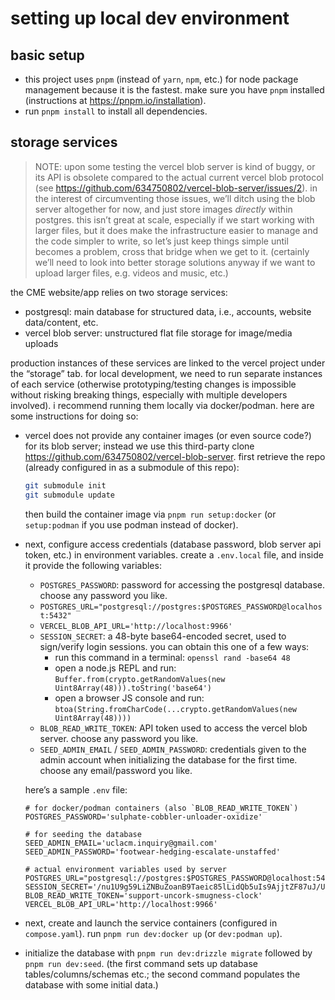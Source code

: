 # setting up local dev environment

## basic setup

- this project uses `pnpm` (instead of `yarn`, `npm`, etc.) for node package management because it is the fastest. make sure you have `pnpm` installed (instructions at <https://pnpm.io/installation>).
- run `pnpm install` to install all dependencies.

## storage services

> NOTE: upon some testing the vercel blob server is kind of buggy, or its API is obsolete compared to the actual current vercel blob protocol (see <https://github.com/634750802/vercel-blob-server/issues/2>). in the interest of circumventing those issues, we’ll ditch using the blob server altogether for now, and just store images _directly_ within postgres. this isn’t great at scale, especially if we start working with larger files, but it does make the infrastructure easier to manage and the code simpler to write, so let’s just keep things simple until becomes a problem, cross that bridge when we get to it. (certainly we’ll need to look into better storage solutions anyway if we want to upload larger files, e.g. videos and music, etc.)

the CME website/app relies on two storage services:

- postgresql: main database for structured data, i.e., accounts, website data/content, etc.
- vercel blob server: unstructured flat file storage for image/media uploads

production instances of these services are linked to the vercel project under the “storage” tab. for local development, we need to run separate instances of each service (otherwise prototyping/testing changes is impossible without risking breaking things, especially with multiple developers involved). i recommend running them locally via docker/podman. here are some instructions for doing so:

- vercel does not provide any container images (or even source code?) for its blob server; instead we use this third-party clone <https://github.com/634750802/vercel-blob-server>. first retrieve the repo (already configured in as a submodule of this repo):

  ```sh
  git submodule init
  git submodule update
  ```

  then build the container image via `pnpm run setup:docker` (or `setup:podman` if you use podman instead of docker).

- next, configure access credentials (database password, blob server api token, etc.) in environment variables. create a `.env.local` file, and inside it provide the following variables:

  - `POSTGRES_PASSWORD`: password for accessing the postgresql database. choose any password you like.
  - `POSTGRES_URL="postgresql://postgres:$POSTGRES_PASSWORD@localhost:5432"`
  - `VERCEL_BLOB_API_URL='http://localhost:9966'`
  - `SESSION_SECRET`: a 48-byte base64-encoded secret, used to sign/verify login sessions. you can obtain this one of a few ways:
    - run this command in a terminal: `openssl rand -base64 48`
    - open a node.js REPL and run: `Buffer.from(crypto.getRandomValues(new Uint8Array(48))).toString('base64')`
    - open a browser JS console and run: `btoa(String.fromCharCode(...crypto.getRandomValues(new Uint8Array(48))))`
  - `BLOB_READ_WRITE_TOKEN`: API token used to access the vercel blob server. choose any password you like.
  - `SEED_ADMIN_EMAIL` / `SEED_ADMIN_PASSWORD`: credentials given to the admin account when initializing the database for the first time. choose any email/password you like.

  here’s a sample `.env` file:

  ```env
  # for docker/podman containers (also `BLOB_READ_WRITE_TOKEN`)
  POSTGRES_PASSWORD='sulphate-cobbler-unloader-oxidize'

  # for seeding the database
  SEED_ADMIN_EMAIL='uclacm.inquiry@gmail.com'
  SEED_ADMIN_PASSWORD='footwear-hedging-escalate-unstaffed'

  # actual environment variables used by server
  POSTGRES_URL="postgresql://postgres:$POSTGRES_PASSWORD@localhost:5432"
  SESSION_SECRET='/nu1U9g59LiZNBuZoanB9Taeic85lLidQb5uIs9AjjtZF87uJ/UEGzW0FcEgMjk1'
  BLOB_READ_WRITE_TOKEN='support-uncork-smugness-clock'
  VERCEL_BLOB_API_URL='http://localhost:9966'
  ```

- next, create and launch the service containers (configured in `compose.yaml`). run `pnpm run dev:docker up` (or `dev:podman up`).

- initialize the database with `pnpm run dev:drizzle migrate` followed by `pnpm run dev:seed`. (the first command sets up database tables/columns/schemas etc.; the second command populates the database with some initial data.)
